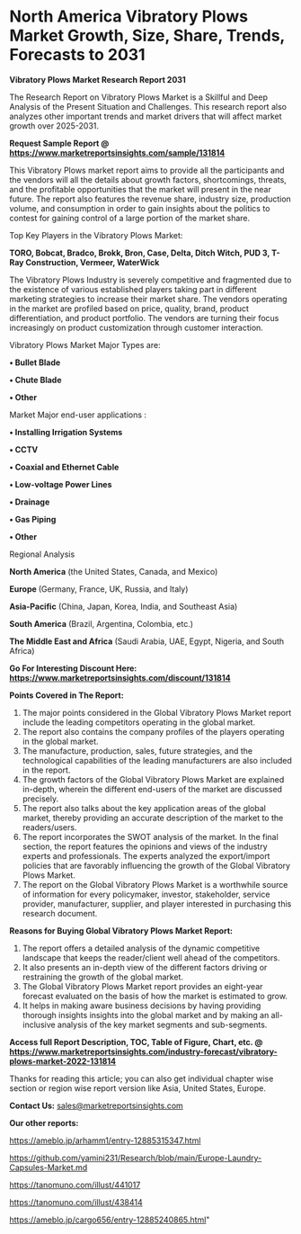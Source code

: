 # North America Vibratory Plows Market Growth, Size, Share, Trends, Forecasts to 2031

<strong>Vibratory Plows Market Research Report 2031</strong>

The Research Report on Vibratory Plows Market is a Skillful and Deep Analysis of the Present Situation and Challenges. This research report also analyzes other important trends and market drivers that will affect market growth over 2025-2031.

<strong>Request Sample Report @ <a href=https://www.marketreportsinsights.com/sample/131814>https://www.marketreportsinsights.com/sample/131814</a></strong>

This Vibratory Plows market report aims to provide all the participants and the vendors will all the details about growth factors, shortcomings, threats, and the profitable opportunities that the market will present in the near future. The report also features the revenue share, industry size, production volume, and consumption in order to gain insights about the politics to contest for gaining control of a large portion of the market share.

Top Key Players in the Vibratory Plows Market:

<strong>TORO, Bobcat, Bradco, Brokk, Bron, Case, Delta, Ditch Witch, PUD 3, T-Ray Construction, Vermeer, WaterWick</strong>

The Vibratory Plows Industry is severely competitive and fragmented due to the existence of various established players taking part in different marketing strategies to increase their market share. The vendors operating in the market are profiled based on price, quality, brand, product differentiation, and product portfolio. The vendors are turning their focus increasingly on product customization through customer interaction.

Vibratory Plows Market Major Types are:

<strong>• Bullet Blade

• Chute Blade

• Other</strong>

Market Major end-user applications :

<strong>• Installing Irrigation Systems

• CCTV

• Coaxial and Ethernet Cable

• Low-voltage Power Lines

• Drainage

• Gas Piping

• Other</strong>

Regional Analysis

</u><strong><b>North America</b></strong> (the United States, Canada, and Mexico)

<strong><b>Europe </b></strong>(Germany, France, UK, Russia, and Italy)

<strong><b>Asia-Pacific</b></strong> (China, Japan, Korea, India, and Southeast Asia)

<strong><b>South America</b></strong> (Brazil, Argentina, Colombia, etc.)

<strong><b>The Middle East and Africa</b></strong> (Saudi Arabia, UAE, Egypt, Nigeria, and South Africa)

<strong>Go For Interesting Discount Here: <a href=https://www.marketreportsinsights.com/discount/131814>https://www.marketreportsinsights.com/discount/131814</a></strong>

<strong>Points Covered in The Report:</strong>
<ol>
  <li>The major points considered in the Global Vibratory Plows Market report include the leading competitors operating in the global market.</li>
  <li>The report also contains the company profiles of the players operating in the global market.</li>
  <li>The manufacture, production, sales, future strategies, and the technological capabilities of the leading manufacturers are also included in the report.</li>
  <li>The growth factors of the Global Vibratory Plows Market are explained in-depth, wherein the different end-users of the market are discussed precisely.</li>
  <li>The report also talks about the key application areas of the global market, thereby providing an accurate description of the market to the readers/users.</li>
  <li>The report incorporates the SWOT analysis of the market. In the final section, the report features the opinions and views of the industry experts and professionals. The experts analyzed the export/import policies that are favorably influencing the growth of the Global Vibratory Plows Market.</li>
  <li>The report on the Global Vibratory Plows Market is a worthwhile source of information for every policymaker, investor, stakeholder, service provider, manufacturer, supplier, and player interested in purchasing this research document.</li>
</ol>
<strong>Reasons for Buying Global Vibratory Plows Market Report:</strong>

<ol>
  <li>The report offers a detailed analysis of the dynamic competitive landscape that keeps the reader/client well ahead of the competitors.</li>
  <li>It also presents an in-depth view of the different factors driving or restraining the growth of the global market.</li>
  <li>The Global Vibratory Plows Market report provides an eight-year forecast evaluated on the basis of how the market is estimated to grow.</li>
  <li>It helps in making aware business decisions by having providing thorough insights insights into the global market and by making an all-inclusive analysis of the key market segments and sub-segments.</li>
</ol>
<strong>Access full Report Description, TOC, Table of Figure, Chart, etc. @ <a href=https://www.marketreportsinsights.com/industry-forecast/vibratory-plows-market-2022-131814>https://www.marketreportsinsights.com/industry-forecast/vibratory-plows-market-2022-131814</a></strong>


Thanks for reading this article; you can also get individual chapter wise section or region wise report version like Asia, United States, Europe.

<strong>Contact Us:</strong>
sales@marketreportsinsights.com

<strong>Our other reports:</strong>

<a href=https://ameblo.jp/arhamm1/entry-12885315347.html>https://ameblo.jp/arhamm1/entry-12885315347.html</a>

<a href=https://github.com/yamini231/Research/blob/main/Europe-Laundry-Capsules-Market.md>https://github.com/yamini231/Research/blob/main/Europe-Laundry-Capsules-Market.md</a>

<a href=https://tanomuno.com/illust/441017>https://tanomuno.com/illust/441017</a>

<a href=https://tanomuno.com/illust/438414>https://tanomuno.com/illust/438414</a>

<a href=https://ameblo.jp/cargo656/entry-12885240865.html>https://ameblo.jp/cargo656/entry-12885240865.html</a>"
